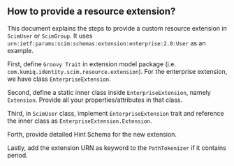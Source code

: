 ## How to provide a resource extension?

This document explains the steps to provide a custom resource extension in `ScimUser` or `ScimGroup`. It uses `urn:ietf:params:scim:schemas:extension:enterprise:2.0:User` as an example.

First, define `Groovy Trait` in extension model package (i.e. `com.kumiq.identity.scim.resource.extension`). For the enterprise extension, we have class `EnterpriseExtension`.

Second, define a static inner class inside `EnterpriseExtension`, namely `Extension`. Provide all your properties/attributes in that class.

Third, in `ScimUser` class, implement `EnterpriseExtension` trait and reference the inner class as `EnterpriseExtension.Extension`.

Forth, provide detailed Hint Schema for the new extension.

Lastly, add the extension URN as keyword to the `PathTokenizer` if it contains period.
